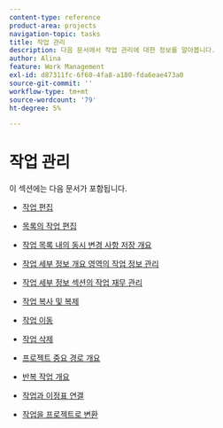 ```yaml
---
content-type: reference
product-area: projects
navigation-topic: tasks
title: 작업 관리
description: 다음 문서에서 작업 관리에 대한 정보를 알아봅니다.
author: Alina
feature: Work Management
exl-id: d87311fc-6f60-4fa8-a180-fda6eae473a0
source-git-commit: ''
workflow-type: tm+mt
source-wordcount: '79'
ht-degree: 5%

---
```


# 작업 관리

이 섹션에는 다음 문서가 포함됩니다.

* [작업 편집](../../../manage-work/tasks/manage-tasks/edit-tasks.md)
* [목록의 작업 편집](../../../manage-work/tasks/manage-tasks/edit-tasks-in-a-list.md)
* [작업 목록 내의 동시 변경 사항 저장 개요](../../../manage-work/tasks/manage-tasks/save-concurrent-changes-in-a-task-list.md)

   <!--
  <li><a href="../../../manage-work/tasks/manage-tasks/manage-task-details-forms-finances.md" class="MCXref xref" xrefformat="{para}">Manage task details, custom forms, and finances</a> (drafted not to lose the TOC spot, but the article is in draft)</li>
  -->

* [작업 세부 정보 개요 영역의 작업 정보 관리](../../../manage-work/tasks/manage-tasks/task-information-in-overview.md)
* [작업 세부 정보 섹션의 작업 재무 관리](../../../manage-work/tasks/manage-tasks/task-finances-in-details.md)
* [작업 복사 및 복제](../../../manage-work/tasks/manage-tasks/copy-and-duplicate-tasks.md)
* [작업 이동](../../../manage-work/tasks/manage-tasks/move-tasks.md)
* [작업 삭제](../../../manage-work/tasks/manage-tasks/delete-tasks.md)
* [프로젝트 중요 경로 개요](../../../manage-work/tasks/manage-tasks/critical-path.md)
* [반복 작업 개요](../../../manage-work/tasks/manage-tasks/recurring-tasks-overview.md)
* [작업과 이정표 연결](../../../manage-work/tasks/manage-tasks/associate-milestones-with-tasks.md)
* [작업을 프로젝트로 변환](../../../manage-work/tasks/manage-tasks/convert-task-to-project.md)
